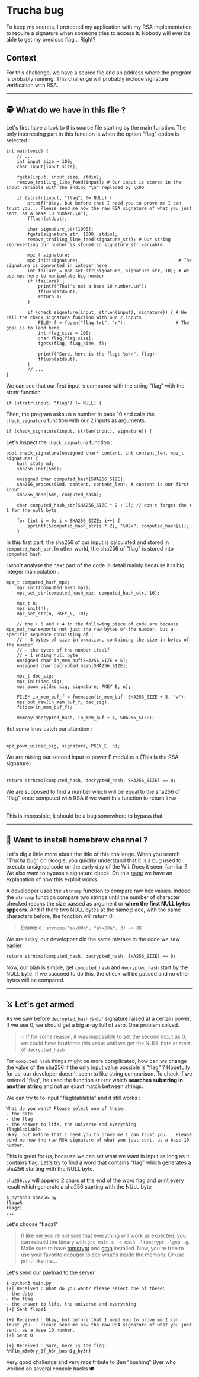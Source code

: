 # Trucha bug
To keep my secrets, I protected my application with my RSA implementation to require a signature when someone tries to access it. Nobody will ever be able to get my precious flag... Right?


## Context
For this challenge, we have a source file and an address where the program is probably running. This challenge will probably include signature verification with RSA.

---

## 🕵️ What do we have in this file ?
Let's first have a look to this source file starting by the main function. The only interresting part in this function is when the option "flag" option is selected :

```
int main(void) {
    // ...
    int input_size = 100;
    char input[input_size];

    fgets(input, input_size, stdin);
    remove_trailing_line_feed(input); # Our input is stored in the input variable with the ending "\n" replaced by \x00

    if (strstr(input, "flag") != NULL) {
        printf("Okay, but before that I need you to prove me I can trust you... Please send me now the raw RSA signature of what you just sent, as a base 10 number.\n");
        fflush(stdout);

        char signature_str[1000];
        fgets(signature_str, 1000, stdin);
        remove_trailing_line_feed(signature_str); # Our string representing our number is stored in signature_str variable

        mpz_t signature;
        mpz_init(signature);                                     # The signature is converted in integer here.
        int failure = mpz_set_str(signature, signature_str, 10); # We use mpz here to manipulate big number
        if (failure) {
            printf("That's not a base 10 number.\n");
            fflush(stdout);
            return 1;
        }

        if (check_signature(input, strlen(input), signature)) { # We call the check_signature function with our 2 inputs
            FILE* f = fopen("flag.txt", "r");                   # The goal is to land here
            int flag_size = 100;
            char flag[flag_size];
            fgets(flag, flag_size, f);

            printf("Sure, here is the flag: %s\n", flag);
            fflush(stdout);
        }
        // ...
}
```

We can see that our first input is compared with the string "flag" with the strstr function.
```
if (strstr(input, "flag") != NULL) {
```

Then, the program asks us a number in base 10 and calls the `check_signature` function with our 2 inputs as arguments.
```
if (check_signature(input, strlen(input), signature)) {
```
Let's inspect the `check_signature` function :

```
bool check_signature(unsigned char* content, int content_len, mpz_t signature) {
    hash_state md;
    sha256_init(&md);

    unsigned char computed_hash[SHA256_SIZE];
    sha256_process(&md, content, content_len); # content is our first input
    sha256_done(&md, computed_hash);

    char computed_hash_str[SHA256_SIZE * 2 + 1]; // don't forget the + 1 for the null byte

    for (int i = 0; i < SHA256_SIZE; i++) {
        sprintf(&computed_hash_str[i * 2], "%02x", computed_hash[i]);
    }
```

In this first part, the sha256 of our input is calculated and stored in `computed_hash_str`. In other world, the sha256 of "flag" is stored into `computed_hash`

I won't analyse the next part of the code in detail mainly because it is big integer manipulation :
```
mpz_t computed_hash_mpz;
    mpz_init(computed_hash_mpz);
    mpz_set_str(computed_hash_mpz, computed_hash_str, 16);

    mpz_t n;
    mpz_init(n);
    mpz_set_str(n, PKEY_N, 10);

    // the + 5 and + 4 in the following piece of code are because mpz_out_raw exports not just the raw bytes of the number, but a specific sequence consisting of :
    // - 4 bytes of size information, containing the size in bytes of the number
    // - the bytes of the number itself
    // - 1 ending null byte
    unsigned char in_mem_buf[SHA256_SIZE + 5];
    unsigned char decrypted_hash[SHA256_SIZE];

    mpz_t dec_sig;
    mpz_init(dec_sig);
    mpz_powm_ui(dec_sig, signature, PKEY_E, n);

    FILE* in_mem_buf_f = fmemopen(in_mem_buf, SHA256_SIZE + 5, "w");
    mpz_out_raw(in_mem_buf_f, dec_sig);
    fclose(in_mem_buf_f);

    memcpy(decrypted_hash, in_mem_buf + 4, SHA256_SIZE);
```

But some lines catch our attention :
<br><br>
```
mpz_powm_ui(dec_sig, signature, PKEY_E, n);
```
We are raising our second input to power E modulus n (This is the RSA signature)
</br><br>

```
return strncmp(computed_hash, decrypted_hash, SHA256_SIZE) == 0;
```
We are supposed to find a number which will be equal to the sha256 of "flag" once computed with RSA if we want this function to return `True`
<br><br>

This is impossible, it should be a bug somewhere to bypass that.

---

## 🌊 Want to install homebrew channel ?

Let's dig a little more about the title of this challenge. When you search "Trucha bug" on Google, you quickly understand that it is a bug used to execute unsigned code on the early day of the Wii. Does it seem familiar ? We also want to bypass a signature check. On this [page](https://wiibrew.org/wiki/Signing_bug) we have an explanation of how this exploit works.

A developper used the `strncmp` function to compare raw hex values. Indeed the `strncmp` function compare two strings until the number of character checked reachs the size passed as argument or **when the first NULL bytes appears**. And if there two NULL bytes at the same place, with the same characters before, the fonction will return 0.

> Example :
> `strncmp("a\x00b", "a\x00a", 3) -> OK`

We are lucky, our developper did the same mistake in the code we saw earlier

```
return strncmp(computed_hash, decrypted_hash, SHA256_SIZE) == 0;
```

Now, our plan is simple, get `computed_hash` and `decrypted_hash` start by the NULL byte. If we succeed to do this, the check will be passed and no other bytes will be compared.

---

## ⚔️ Let's get armed

As we saw before `decrypted_hash` is our signature raised at a certain power. If we use 0, we should get a big array full of zero. One problem solved. 
> :bulb: If for some reason, it was impossible to set the second input as 0, we could have brutforce this value until we get the NULL byte at start of `decrypted_hash`

For `computed_hash` things might be more complicated, how can we change the value of the sha256 if the only input value possible is "flag" ?
Hopefully for us, our developer doesn't seem to like string comparison. To check if we entered "flag", he used the function `strstr` which **searches substring in another string** and not an exact match between strings.

 We can try to to input "flagblablabla" and it still works :
```
What do you want? Please select one of these:
- the date
- the flag
- the answer to life, the universe and everything
flagblablabla
Okay, but before that I need you to prove me I can trust you... Please send me now the raw RSA signature of what you just sent, as a base 10 number.
```

This is great for us, because we can set what we want in input as long as it contains flag. Let's try to find a word that contains "flag" which generates a sha256 starting with the NULL byte.

`sha256.py` will append 2 chars at the end of the word flag and print every result which generate a sha256 starting with the NULL byte

```
$ python3 sha256.py 
flagwR
flagz1
...
```
Let's choose "flagz1"

>If like me you're not sure that everything will work as expected, you can rebuild the binary with
>`gcc main.c -o main -ltomcrypt -lgmp -g`.
>Make sure to have [tomcrypt](https://github.com/libtom/libtomcrypt) and [gmp](https://askubuntu.com/questions/207724/how-to-install-the-latest-gmp-library-in-12-04) installed.
>Now, you're free to use your favorite debuger to see what's inside the memory.
>Or use printf like me...

Let's send our payload to the server :
```
$ python3 main.py
[+] Received : What do you want? Please select one of these:
- the date
- the flag
- the answer to life, the universe and everything
[+] Sent flagz1

[+] Received : Okay, but before that I need you to prove me I can trust you... Please send me now the raw RSA signature of what you just sent, as a base 10 number.
[+] Sent 0

[+] Received : Sure, here is the flag: RM{1n_m3m0ry_0f_b3n_bush1g_by3r}
```

Very good challenge and very nice tribute to Ben “bushing” Byer who worked on several console hacks 🕊